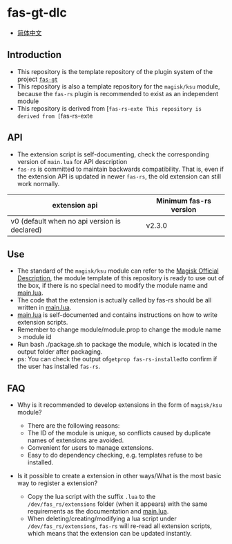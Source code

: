 # **fas-gt-dlc**

- [简体中文](README.md)

## **Introduction**

- This repository is the template repository of the plugin system of the project [`fas-gt`](https://github.com/yinwanxi/fas-gt)
- This repository is also a template repository for the `magisk/ksu` module, because the `fas-rs` plugin is recommended to exist as an independent module
- This repository is derived from [`fas-rs-exte This repository is derived from [`fas-rs-exte

## **API**

- The extension script is self-documenting, check the corresponding version of `main.lua` for API description
- `fas-rs` is committed to maintain backwards compatibility. That is, even if the extension API is updated in newer `fas-rs`, the old extension can still work normally.

| extension api | Minimum fas-rs version |
| --- | --- |
| v0 (default when no api version is declared) | v2.3.0 |

## **Use**

- The standard of the `magisk/ksu` module can refer to the [Magisk Official Description](https://magisk.readthedocs.io/en/latest/developers/guides.html), the module template of this repository is ready to use out of the box, if there is no special need to modify the module name and [main.lua](main.lua).
- The code that the extension is actually called by fas-rs should be all written in [main.lua](main.lua).
- [main.lua](main.lua) is self-documented and contains instructions on how to write extension scripts.
- Remember to change module/module.prop to change the module name > module id
- Run bash ./package.sh to package the module, which is located in the output folder after packaging.
- ps: You can check the output of```getprop fas-rs-installed```to confirm if the user has installed `fas-rs`.

## **FAQ**

- Why is it recommended to develop extensions in the form of `magisk/ksu` module?
  - There are the following reasons:
  - The ID of the module is unique, so conflicts caused by duplicate names of extensions are avoided.
  - Convenient for users to manage extensions.
  - Easy to do dependency checking, e.g. templates refuse to be installed.

- Is it possible to create a extension in other ways/What is the most basic way to register a extension?
  - Copy the lua script with the suffix `.lua` to the `/dev/fas_rs/extensions` folder (when it appears) with the same requirements as the documentation and [main.lua](main.lua).
  - When deleting/creating/modifying a lua script under `/dev/fas_rs/extensions`, `fas-rs` will re-read all extension scripts, which means that the extension can be updated instantly.
